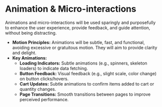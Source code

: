 # Animation & Micro-interactions

Animations and micro-interactions will be used sparingly and purposefully to enhance the user experience, provide feedback, and guide attention, without being distracting.

*   **Motion Principles:** Animations will be subtle, fast, and functional, avoiding excessive or gratuitous motion. They will aim to provide clarity and delight.
*   **Key Animations:**
    *   **Loading Indicators:** Subtle animations (e.g., spinners, skeleton loaders) to indicate data fetching.
    *   **Button Feedback:** Visual feedback (e.g., slight scale, color change) on button clicks/hovers.
    *   **Cart Updates:** Subtle animations to confirm items added to cart or quantity changes.
    *   **Page Transitions:** Smooth transitions between pages to improve perceived performance.